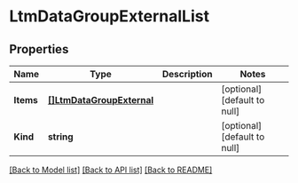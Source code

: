 # LtmDataGroupExternalList

## Properties
Name | Type | Description | Notes
------------ | ------------- | ------------- | -------------
**Items** | [**[]LtmDataGroupExternal**](ltm_dataGroup_external.md) |  | [optional] [default to null]
**Kind** | **string** |  | [optional] [default to null]

[[Back to Model list]](../README.md#documentation-for-models) [[Back to API list]](../README.md#documentation-for-api-endpoints) [[Back to README]](../README.md)


